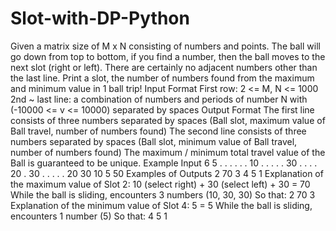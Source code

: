# Slot-with-DP-Python
Given a matrix size of M x N consisting of numbers and points. The ball will go down from top to bottom, if you find a number, then the ball moves to the next slot (right or left). There are certainly no adjacent numbers other than the last line. Print a slot, the number of numbers found from the maximum and minimum value in 1 ball trip!   Input Format  First row: 2 &lt;= M, N &lt;= 1000  2nd ~ last line: a combination of numbers and periods of number N with (-10000 &lt;= v &lt;= 10000) separated by spaces   Output Format  The first line consists of three numbers separated by spaces (Ball slot, maximum value of Ball travel, number of numbers found)  The second line consists of three numbers separated by spaces (Ball slot, minimum value of Ball travel, number of numbers found)  The maximum / minimum total travel value of the Ball is guaranteed to be unique.  Example Input  6 5 . . . . . . 10 . . . . . 30 . . . . 20 . 30 . . . . . 20 30 10 5 50  Examples of Outputs  2 70 3 4 5 1  Explanation of the maximum value of Slot 2: 10 (select right) + 30 (select left) + 30 = 70  While the ball is sliding, encounters 3 numbers (10, 30, 30)  So that: 2 70 3   Explanation of the minimum value of Slot 4: 5 = 5  While the ball is sliding, encounters 1 number (5)  So that: 4 5 1
